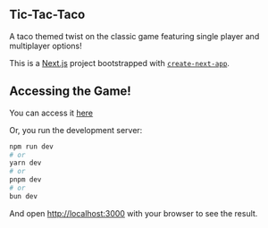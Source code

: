 ## Tic-Tac-Taco
A taco themed twist on the classic game featuring single player and multiplayer options! 

This is a [Next.js](https://nextjs.org/) project bootstrapped with [`create-next-app`](https://github.com/vercel/next.js/tree/canary/packages/create-next-app).

## Accessing the Game!
You can access it [here](https://tic-tac-taco.vercel.app/)

Or, you run the development server:

```bash
npm run dev
# or
yarn dev
# or
pnpm dev
# or
bun dev
```

And open [http://localhost:3000](http://localhost:3000) with your browser to see the result.
